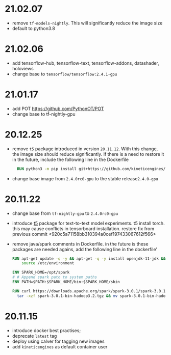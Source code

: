 # 21.02.07

- remove `tf-models-nightly`. This will significantly reduce the image size
- default to python3.8

# 21.02.06

- add tensorflow-hub, tensorflow-text, tensorflow-addons, datashader, holoviews
- change base to `tensorflow/tensorflow:2.4.1-gpu`

# 21.01.17

- add POT https://github.com/PythonOT/POT
- change base to tf-nightly-gpu

# 20.12.25

- remove `t5` package introduced in version `20.11.12`. With this change, the image size should reduce significantly.
  If there is a need to restore it in the future, include the following line in the Dockerfile

  ```Dockerfile
    RUN python3 -m pip install git+https://github.com/kineticengines/text-to-text-transfer-transformer.git@mirror-main --use-feature=2020-resolver --user
  ```

- change base image from `2.4.0rc0-gpu` to the stable release`2.4.0-gpu`

# 20.11.22

- change base from `tf-nightly-gpu` to `2.4.0rc0-gpu`

- introduce [t5](https://pypi.org/project/t5/) package for text-to-text model experiments.
  t5 install torch. this may cause conflicts in tensorboard installation. restore fix from
  previous commit <920c5a71158bb310394a0cef197433067612f566>

- remove java/spark comments in Dockerfile.
  in the future is these packages are needed agains, add the following line in the dockerfile'

  ```Dockerfile
  RUN apt-get update -q -y && apt-get -q -y install openjdk-11-jdk && echo "JAVA_HOME=/usr/lib/jvm/java-11-openjdk-amd64" | tee -a /etc/environment && \
      source /etc/environment

  ENV SPARK_HOME=/opt/spark
  # # Append spark pato to system paths
  ENV PATH=$PATH:$SPARK_HOME/bin:$SPARK_HOME/sbin

  RUN curl https://downloads.apache.org/spark/spark-3.0.1/spark-3.0.1-bin-hadoop3.2.tgz > spark-3.0.1-bin-hadoop3.2.tgz && \
    tar -xzf spark-3.0.1-bin-hadoop3.2.tgz && mv spark-3.0.1-bin-hadoop3.2 spark && mv spark /opt/
  ```

# 20.11.15

- introduce docker best practises;
- deprecate `latest` tag
- deploy using calver for tagging new images
- add `kineticengines` as default container user

